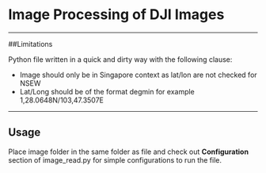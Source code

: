 # Image Processing of DJI Images

---

##Limitations

Python file written in a quick and dirty way with the following clause:
* Image should only be in Singapore context as lat/lon are not checked for NSEW
* Lat/Long should be of the format degmin for example 1,28.0648N/103,47.3507E

---

## Usage

Place image folder in the same folder as file and check out **Configuration** section of image_read.py for simple configurations to run the file.